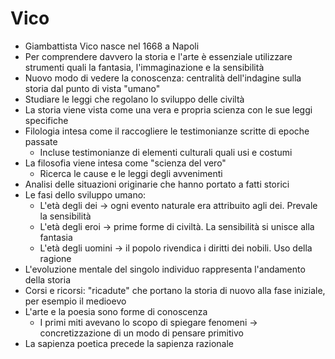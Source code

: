 # Vico

- Giambattista Vico nasce nel 1668 a Napoli
- Per comprendere davvero la storia e l'arte è essenziale utilizzare strumenti quali la fantasia, l'immaginazione e la sensibilità
- Nuovo modo di vedere la conoscenza: centralità dell'indagine sulla storia dal punto di vista "umano"
- Studiare le leggi che regolano lo sviluppo delle civiltà
- La storia viene vista come una vera e propria scienza con le sue leggi specifiche
- Filologia intesa come il raccogliere le testimonianze scritte di epoche passate
	- Incluse testimonianze di elementi culturali quali usi e costumi
- La filosofia viene intesa come "scienza del vero"
	- Ricerca le cause e le leggi degli avvenimenti
- Analisi delle situazioni originarie che hanno portato a fatti storici
- Le fasi dello sviluppo umano:
	- L'età degli dei → ogni evento naturale era attribuito agli dei. Prevale la sensibilità
	- L'età degli eroi → prime forme di civiltà. La sensibilità si unisce alla fantasia
	- L'età degli uomini → il popolo rivendica i diritti dei nobili. Uso della ragione
- L'evoluzione mentale del singolo individuo rappresenta l'andamento della storia
- Corsi e ricorsi: "ricadute" che portano la storia di nuovo alla fase iniziale, per esempio il medioevo
- L'arte e la poesia sono forme di conoscenza
	- I primi miti avevano lo scopo di spiegare fenomeni → concretizzazione di un modo di pensare primitivo
- La sapienza poetica precede la sapienza razionale